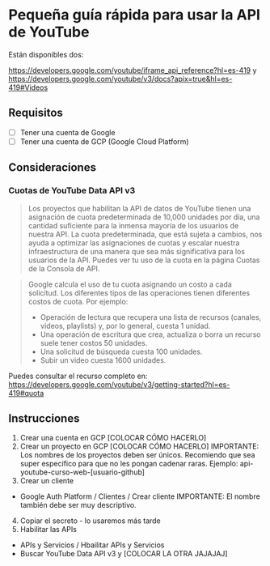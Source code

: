 # Pequeña guía rápida para usar la API de YouTube 

Están disponibles dos: 

https://developers.google.com/youtube/iframe_api_reference?hl=es-419
y https://developers.google.com/youtube/v3/docs?apix=true&hl=es-419#Videos 

## Requisitos 

- [ ] Tener una cuenta de Google
- [ ] Tener una cuenta de GCP (Google Cloud Platform) 

## Consideraciones

### Cuotas de YouTube Data API v3

> Los proyectos que habilitan la API de datos de YouTube tienen una asignación de cuota predeterminada de 10,000 unidades por día, una cantidad suficiente para la inmensa mayoría de los usuarios de nuestra API. La cuota predeterminada, que está sujeta a cambios, nos ayuda a optimizar las asignaciones de cuotas y escalar nuestra infraestructura de una manera que sea más significativa para los usuarios de la API. Puedes ver tu uso de la cuota en la página Cuotas de la Consola de API. 

> Google calcula el uso de tu cuota asignando un costo a cada solicitud. Los diferentes tipos de las operaciones tienen diferentes costos de cuota. Por ejemplo:
>    - Operación de lectura que recupera una lista de recursos (canales, videos, playlists) y, por lo general, cuesta 1 unidad.
>   - Una operación de escritura que crea, actualiza o borra un recurso suele tener costos 50 unidades.
>   - Una solicitud de búsqueda cuesta 100 unidades.
>   - Subir un video cuesta 1600 unidades.

Puedes consultar el recurso completo en: https://developers.google.com/youtube/v3/getting-started?hl=es-419#quota

## Instrucciones 

1. Crear una cuenta en GCP [COLOCAR CÓMO HACERLO]
2. Crear un proyecto en GCP [COLOCAR CÓMO HACERLO]
   IMPORTANTE: Los nombres de los proyectos deben ser únicos. Recomiendo que sea super especifico para que no les pongan cadenar raras. Ejemplo: api-youtube-curso-web-[usuario-github]
3. Crear un cliente
  - Google Auth Platform / Clientes / Crear cliente
  IMPORTANTE: El nombre también debe ser muy descriptivo.
4. Copiar el secreto - lo usaremos más tarde
5. Habilitar las APIs
  - APIs y Servicios / Hbailitar APIs y Servicios
  - Buscar YouTube Data API v3 y [COLOCAR LA OTRA JAJAJAJ]

